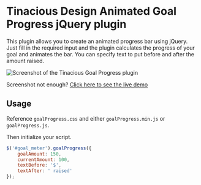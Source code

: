 # Tinacious Design Animated Goal Progress jQuery plugin

This plugin allows you to create an animated progress bar using jQuery. Just fill in the required input and the plugin calculates the progress of your goal and animates the bar. You can specify text to put before and after the amount raised.

![Screenshot of the Tinacious Goal Progress plugin](https://github.com/tinacious/goalProgress/blob/master/screenshot.png?raw=true)

Screenshot not enough? [Click here to see the live demo](http://christinaholly.com/sandbox/plugins/goalProgress/)

## Usage

Reference `goalProgress.css` and either `goalProgress.min.js` or `goalProgress.js`.

Then initialize your script.

```js
$('#goal_meter').goalProgress({
	goalAmount: 150,
	currentAmount: 100,
	textBefore: '$',
	textAfter: ' raised'
});
```